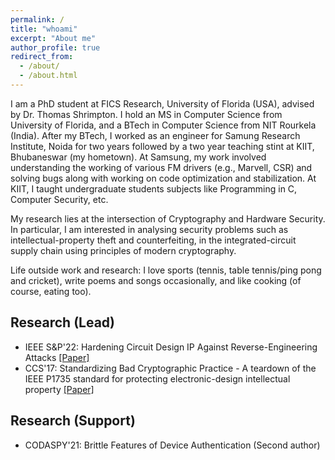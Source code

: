 ```yaml
---
permalink: /
title: "whoami"
excerpt: "About me"
author_profile: true
redirect_from: 
  - /about/
  - /about.html
---
```


I am a PhD student at FICS Research, University of Florida (USA), advised by Dr. Thomas Shrimpton. I hold an MS in Computer Science from University of Florida, and a BTech in Computer Science from NIT Rourkela (India). After my BTech, I worked as an engineer for Samung Research Institute, Noida for two years followed by a two year teaching stint at KIIT, Bhubaneswar (my hometown). At Samsung, my work involved understanding the working of various FM drivers (e.g., Marvell, CSR) and solving bugs along with working on code optimization and stabilization. At KIIT, I taught  undergraduate students subjects like Programming in C, Computer Security, etc.

My research lies at the intersection of Cryptography and Hardware Security. In particular, I am interested in analysing security problems such as intellectual-property theft and counterfeiting, in the integrated-circuit supply chain using principles of modern cryptography.

Life outside work and research: I love sports (tennis, table tennis/ping pong and cricket), write poems and songs occasionally, and like cooking (of course, eating too).

## Research (Lead)
- IEEE S&P'22: Hardening Circuit Design IP Against Reverse-Engineering Attacks [[Paper]](https://eprint.iacr.org/2021/456.pdf)
- CCS'17: Standardizing Bad Cryptographic Practice - A teardown of the IEEE P1735 standard for protecting electronic-design intellectual property [[Paper]](https://acmccs.github.io/papers/p1533-chhotarayA.pdf)

## Research (Support)
- CODASPY'21: Brittle Features of Device Authentication (Second author)
